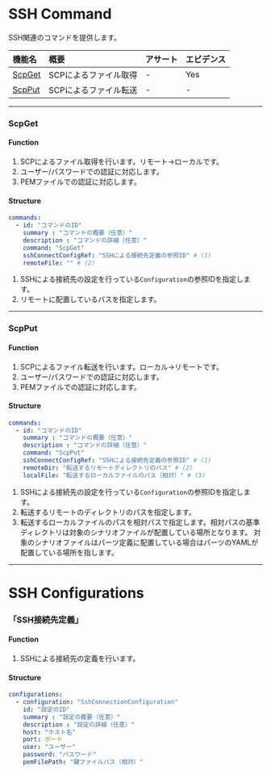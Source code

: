 # SSH Command

SSH関連のコマンドを提供します。

|機能名|概要|アサート|エビデンス|
|:---|:---|:---|:---|
|[ScpGet](#ScpGet)|SCPによるファイル取得|-|Yes|
|[ScpPut](#ScpPut)|SCPによるファイル転送|-|-|

------

### ScpGet

#### Function

1. SCPによるファイル取得を行います。リモート→ローカルです。
1. ユーザー/パスワードでの認証に対応します。
1. PEMファイルでの認証に対応します。

#### Structure

```yaml
commands:
  - id: "コマンドのID"
    summary : "コマンドの概要（任意）"
    description : "コマンドの詳細（任意）"
    command: "ScpGet"
    sshConnectConfigRef: "SSHによる接続先定義の参照ID" # (1)
    remoteFile: "" # (2)
```

1. SSHによる接続先の設定を行っている`Configuration`の参照IDを指定します。
1. リモートに配置しているパスを指定します。

------

### ScpPut


#### Function

1. SCPによるファイル転送を行います。ローカル→リモートです。
1. ユーザー/パスワードでの認証に対応します。
1. PEMファイルでの認証に対応します。

#### Structure

```yaml
commands:
  - id: "コマンドのID"
    summary : "コマンドの概要（任意）"
    description : "コマンドの詳細（任意）"
    command: "ScpPut"
    sshConnectConfigRef: "SSHによる接続先定義の参照ID" # (1)
    remoteDir: "転送するリモートディレクトリのパス" # (2)
    localFile: "転送するローカルファイルのパス（相対）" # (3)
```

1. SSHによる接続先の設定を行っている`Configuration`の参照IDを指定します。
1. 転送するリモートのディレクトリのパスを指定します。
1. 転送するローカルファイルのパスを相対パスで指定します。相対パスの基準ディレクトリは対象のシナリオファイルが配置している場所となります。
対象のシナリオファイルはパーツ定義に配置している場合はパーツのYAMLが配置している場所を指します。

------

# SSH Configurations

### 「SSH接続先定義」

#### Function
1. SSHによる接続先の定義を行います。

#### Structure

```yaml
configurations:
  - configuration: "SshConnectionConfiguration"
    id: "設定のID"
    summary : "設定の概要（任意）"
    description : "設定の詳細（任意）"
    host: "ホスト名"
    port: ポート
    user: "ユーザー"
    password: "パスワード"
    pemFilePath: "鍵ファイルパス（相対）"
```
